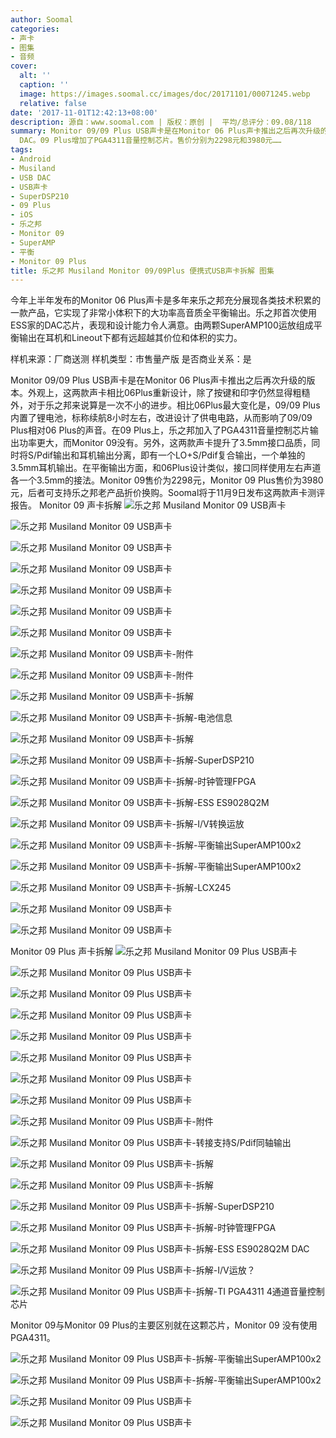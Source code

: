 ```yaml
---
author: Soomal
categories:
- 声卡
- 图集
- 音频
cover:
  alt: ''
  caption: ''
  image: https://images.soomal.cc/images/doc/20171101/00071245.webp
  relative: false
date: '2017-11-01T12:42:13+08:00'
description: 源自：www.soomal.com | 版权：原创 |  平均/总评分：09.08/118
summary: Monitor 09/09 Plus USB声卡是在Monitor 06 Plus声卡推出之后再次升级的版本，外观进行了重新设计，内置了锂电池，改进了供电电路。在核心架构上基本保持不便，仍然使用ES9028Q2M
  DAC。09 Plus增加了PGA4311音量控制芯片。售价分别为2298元和3980元……
tags:
- Android
- Musiland
- USB DAC
- USB声卡
- SuperDSP210
- 09 Plus
- iOS
- 乐之邦
- Monitor 09
- SuperAMP
- 平衡
- Monitor 09 Plus
title: 乐之邦 Musiland Monitor 09/09Plus 便携式USB声卡拆解 图集
---
```


今年上半年发布的Monitor 06 Plus声卡是多年来乐之邦充分展现各类技术积累的一款产品，它实现了非常小体积下的大功率高音质全平衡输出。乐之邦首次使用ESS家的DAC芯片，表现和设计能力令人满意。由两颗SuperAMP100运放组成平衡输出在耳机和Lineout下都有远超越其价位和体积的实力。

样机来源：厂商送测
样机类型：市售量产版
是否商业关系：是

Monitor 09/09 Plus USB声卡是在Monitor 06 Plus声卡推出之后再次升级的版本。外观上，这两款声卡相比06Plus重新设计，除了按键和印字仍然显得粗糙外，对于乐之邦来说算是一次不小的进步。相比06Plus最大变化是，09/09 Plus内置了锂电池，标称续航8小时左右，改进设计了供电电路，从而影响了09/09 Plus相对06 Plus的声音。在09 Plus上，乐之邦加入了PGA4311音量控制芯片输出功率更大，而Monitor 09没有。另外，这两款声卡提升了3.5mm接口品质，同时将S/Pdif输出和耳机输出分离，即有一个LO+S/Pdif复合输出，一个单独的3.5mm耳机输出。在平衡输出方面，和06Plus设计类似，接口同样使用左右声道各一个3.5mm的接法。Monitor 09售价为2298元，Monitor 09 Plus售价为3980元，后者可支持乐之邦老产品折价换购。Soomal将于11月9日发布这两款声卡测评报告。
Monitor 09 声卡拆解
![乐之邦 Musiland Monitor 09 USB声卡](https://images.soomal.cc/images/doc/20171101/00071224.webp)




![乐之邦 Musiland Monitor 09 USB声卡](https://images.soomal.cc/images/doc/20171101/00071225.webp)




![乐之邦 Musiland Monitor 09 USB声卡](https://images.soomal.cc/images/doc/20171101/00071226.webp)




![乐之邦 Musiland Monitor 09 USB声卡](https://images.soomal.cc/images/doc/20171101/00071227.webp)




![乐之邦 Musiland Monitor 09 USB声卡](https://images.soomal.cc/images/doc/20171101/00071228.webp)




![乐之邦 Musiland Monitor 09 USB声卡](https://images.soomal.cc/images/doc/20171101/00071229.webp)




![乐之邦 Musiland Monitor 09 USB声卡](https://images.soomal.cc/images/doc/20171101/00071230.webp)




![乐之邦 Musiland Monitor 09 USB声卡-附件](https://images.soomal.cc/images/doc/20171101/00071231.webp)




![乐之邦 Musiland Monitor 09 USB声卡-附件](https://images.soomal.cc/images/doc/20171101/00071232.webp)




![乐之邦 Musiland Monitor 09 USB声卡-拆解](https://images.soomal.cc/images/doc/20171101/00071233.webp)




![乐之邦 Musiland Monitor 09 USB声卡-拆解-电池信息](https://images.soomal.cc/images/doc/20171101/00071234.webp)




![乐之邦 Musiland Monitor 09 USB声卡-拆解](https://images.soomal.cc/images/doc/20171101/00071235.webp)




![乐之邦 Musiland Monitor 09 USB声卡-拆解-SuperDSP210](https://images.soomal.cc/images/doc/20171101/00071236.webp)




![乐之邦 Musiland Monitor 09 USB声卡-拆解-时钟管理FPGA](https://images.soomal.cc/images/doc/20171101/00071237.webp)




![乐之邦 Musiland Monitor 09 USB声卡-拆解-ESS ES9028Q2M](https://images.soomal.cc/images/doc/20171101/00071238.webp)




![乐之邦 Musiland Monitor 09 USB声卡-拆解-I/V转换运放](https://images.soomal.cc/images/doc/20171101/00071239.webp)




![乐之邦 Musiland Monitor 09 USB声卡-拆解-平衡输出SuperAMP100x2](https://images.soomal.cc/images/doc/20171101/00071240.webp)




![乐之邦 Musiland Monitor 09 USB声卡-拆解-平衡输出SuperAMP100x2](https://images.soomal.cc/images/doc/20171101/00071241.webp)




![乐之邦 Musiland Monitor 09 USB声卡-拆解-LCX245](https://images.soomal.cc/images/doc/20171101/00071242.webp)




![乐之邦 Musiland Monitor 09 USB声卡](https://images.soomal.cc/images/doc/20171101/00071243.webp)




![乐之邦 Musiland Monitor 09 USB声卡](https://images.soomal.cc/images/doc/20171101/00071244.webp)




Monitor 09 Plus 声卡拆解
![乐之邦 Musiland Monitor 09 Plus USB声卡](https://images.soomal.cc/images/doc/20171101/00071203.webp)




![乐之邦 Musiland Monitor 09 Plus USB声卡](https://images.soomal.cc/images/doc/20171101/00071204.webp)




![乐之邦 Musiland Monitor 09 Plus USB声卡](https://images.soomal.cc/images/doc/20171101/00071205.webp)




![乐之邦 Musiland Monitor 09 Plus USB声卡](https://images.soomal.cc/images/doc/20171101/00071206.webp)




![乐之邦 Musiland Monitor 09 Plus USB声卡](https://images.soomal.cc/images/doc/20171101/00071207.webp)




![乐之邦 Musiland Monitor 09 Plus USB声卡](https://images.soomal.cc/images/doc/20171101/00071208.webp)




![乐之邦 Musiland Monitor 09 Plus USB声卡](https://images.soomal.cc/images/doc/20171101/00071209.webp)




![乐之邦 Musiland Monitor 09 Plus USB声卡](https://images.soomal.cc/images/doc/20171101/00071210.webp)




![乐之邦 Musiland Monitor 09 Plus USB声卡-附件](https://images.soomal.cc/images/doc/20171101/00071211.webp)




![乐之邦 Musiland Monitor 09 Plus USB声卡-转接支持S/Pdif同轴输出](https://images.soomal.cc/images/doc/20171101/00071212.webp)




![乐之邦 Musiland Monitor 09 Plus USB声卡-拆解](https://images.soomal.cc/images/doc/20171101/00071213.webp)




![乐之邦 Musiland Monitor 09 Plus USB声卡-拆解](https://images.soomal.cc/images/doc/20171101/00071214.webp)




![乐之邦 Musiland Monitor 09 Plus USB声卡-拆解-SuperDSP210](https://images.soomal.cc/images/doc/20171101/00071215.webp)




![乐之邦 Musiland Monitor 09 Plus USB声卡-拆解-时钟管理FPGA](https://images.soomal.cc/images/doc/20171101/00071216.webp)




![乐之邦 Musiland Monitor 09 Plus USB声卡-拆解-ESS ES9028Q2M DAC](https://images.soomal.cc/images/doc/20171101/00071217.webp)




![乐之邦 Musiland Monitor 09 Plus USB声卡-拆解-I/V运放？](https://images.soomal.cc/images/doc/20171101/00071218.webp)




![乐之邦 Musiland Monitor 09 Plus USB声卡-拆解-TI PGA4311 4通道音量控制芯片](https://images.soomal.cc/images/doc/20171101/00071219.webp)

Monitor 09与Monitor 09 Plus的主要区别就在这颗芯片，Monitor 09 没有使用PGA4311。


![乐之邦 Musiland Monitor 09 Plus USB声卡-拆解-平衡输出SuperAMP100x2](https://images.soomal.cc/images/doc/20171101/00071220.webp)




![乐之邦 Musiland Monitor 09 Plus USB声卡-拆解-平衡输出SuperAMP100x2](https://images.soomal.cc/images/doc/20171101/00071221.webp)




![乐之邦 Musiland Monitor 09 Plus USB声卡](https://images.soomal.cc/images/doc/20171101/00071222.webp)




![乐之邦 Musiland Monitor 09 Plus USB声卡](https://images.soomal.cc/images/doc/20171101/00071223.webp)